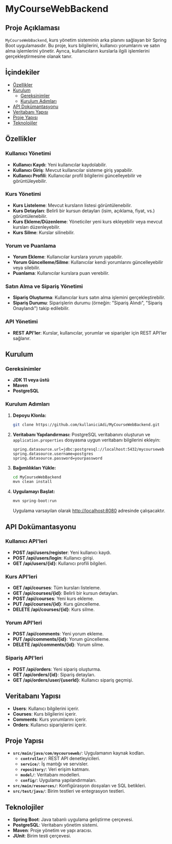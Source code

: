 # MyCourseWebBackend

## Proje Açıklaması

`MyCourseWebBackend`, kurs yönetim sisteminin arka planını sağlayan bir Spring Boot uygulamasıdır. Bu proje, kurs bilgilerini, kullanıcı yorumlarını ve satın alma işlemlerini yönetir. Ayrıca, kullanıcıların kurslarla ilgili işlemlerini gerçekleştirmesine olanak tanır.

## İçindekiler

- [Özellikler](#özellikler)
- [Kurulum](#kurulum)
  - [Gereksinimler](#gereksinimler)
  - [Kurulum Adımları](#kurulum-adımları)
- [API Dokümantasyonu](#api-dokümantasyonu)
- [Veritabanı Yapısı](#veritabanı-yapısı)
- [Proje Yapısı](#proje-yapısı)
- [Teknolojiler](#teknolojiler)

## Özellikler

### Kullanıcı Yönetimi
- **Kullanıcı Kaydı**: Yeni kullanıcılar kaydolabilir.
- **Kullanıcı Giriş**: Mevcut kullanıcılar sisteme giriş yapabilir.
- **Kullanıcı Profili**: Kullanıcılar profil bilgilerini güncelleyebilir ve görüntüleyebilir.

### Kurs Yönetimi
- **Kurs Listeleme**: Mevcut kursların listesi görüntülenebilir.
- **Kurs Detayları**: Belirli bir kursun detayları (isim, açıklama, fiyat, vs.) görüntülenebilir.
- **Kurs Ekleme/Düzenleme**: Yöneticiler yeni kurs ekleyebilir veya mevcut kursları düzenleyebilir.
- **Kurs Silme**: Kurslar silinebilir.

### Yorum ve Puanlama
- **Yorum Ekleme**: Kullanıcılar kurslara yorum yapabilir.
- **Yorum Güncelleme/Silme**: Kullanıcılar kendi yorumlarını güncelleyebilir veya silebilir.
- **Puanlama**: Kullanıcılar kurslara puan verebilir.

### Satın Alma ve Sipariş Yönetimi
- **Sipariş Oluşturma**: Kullanıcılar kurs satın alma işlemini gerçekleştirebilir.
- **Sipariş Durumu**: Siparişlerin durumu (örneğin: "Sipariş Alındı", "Sipariş Onaylandı") takip edilebilir.

### API Yönetimi
- **REST API'ler**: Kurslar, kullanıcılar, yorumlar ve siparişler için REST API'ler sağlanır.

## Kurulum

### Gereksinimler
- **JDK 11 veya üstü**
- **Maven**
- **PostgreSQL**

### Kurulum Adımları

1. **Depoyu Klonla:**
    ```bash
    git clone https://github.com/kullaniciAdi/MyCourseWebBackend.git
    ```

2. **Veritabanı Yapılandırması:**
   PostgreSQL veritabanını oluşturun ve `application.properties` dosyasına uygun veritabanı bilgilerini ekleyin:
    ```properties
    spring.datasource.url=jdbc:postgresql://localhost:5432/mycourseweb
    spring.datasource.username=postgres
    spring.datasource.password=yourpassword
    ```

3. **Bağımlılıkları Yükle:**
    ```bash
    cd MyCourseWebBackend
    mvn clean install
    ```

4. **Uygulamayı Başlat:**
    ```bash
    mvn spring-boot:run
    ```
   Uygulama varsayılan olarak [http://localhost:8080](http://localhost:8080) adresinde çalışacaktır.

## API Dokümantasyonu

### Kullanıcı API'leri
- **POST /api/users/register**: Yeni kullanıcı kaydı.
- **POST /api/users/login**: Kullanıcı girişi.
- **GET /api/users/{id}**: Kullanıcı profili bilgileri.

### Kurs API'leri
- **GET /api/courses**: Tüm kursları listeleme.
- **GET /api/courses/{id}**: Belirli bir kursun detayları.
- **POST /api/courses**: Yeni kurs ekleme.
- **PUT /api/courses/{id}**: Kurs güncelleme.
- **DELETE /api/courses/{id}**: Kurs silme.

### Yorum API'leri
- **POST /api/comments**: Yeni yorum ekleme.
- **PUT /api/comments/{id}**: Yorum güncelleme.
- **DELETE /api/comments/{id}**: Yorum silme.

### Sipariş API'leri
- **POST /api/orders**: Yeni sipariş oluşturma.
- **GET /api/orders/{id}**: Sipariş detayları.
- **GET /api/orders/user/{userId}**: Kullanıcı sipariş geçmişi.

## Veritabanı Yapısı

- **Users**: Kullanıcı bilgilerini içerir.
- **Courses**: Kurs bilgilerini içerir.
- **Comments**: Kurs yorumlarını içerir.
- **Orders**: Kullanıcı siparişlerini içerir.

## Proje Yapısı

- **`src/main/java/com/mycourseweb/`**: Uygulamanın kaynak kodları.
  - **`controller/`**: REST API denetleyicileri.
  - **`service/`**: İş mantığı ve servisler.
  - **`repository/`**: Veri erişim katmanı.
  - **`model/`**: Veritabanı modelleri.
  - **`config/`**: Uygulama yapılandırmaları.
- **`src/main/resources/`**: Konfigürasyon dosyaları ve SQL betikleri.
- **`src/test/java/`**: Birim testleri ve entegrasyon testleri.

## Teknolojiler

- **Spring Boot**: Java tabanlı uygulama geliştirme çerçevesi.
- **PostgreSQL**: Veritabanı yönetim sistemi.
- **Maven**: Proje yönetim ve yapı aracısı.
- **JUnit**: Birim testi çerçevesi.
